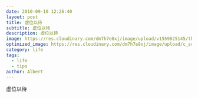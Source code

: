```yaml
---
date: 2010-09-10 12:26:40
layout: post
title: 虚位以待
subtitle: 虚位以待
description: 虚位以待
image: https://res.cloudinary.com/dm7h7e8xj/image/upload/v1559825145/theme16_o0seet.jpg
optimized_image: https://res.cloudinary.com/dm7h7e8xj/image/upload/c_scale,w_380/v1559825145/theme16_o0seet.jpg
category: life
tags:
  - life
  - tips
author: Albert
---
```

虚位以待








